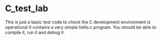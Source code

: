 # C_test_lab
This is just a basic test code to check the C development environment is operational
It contains a very simple hello.c program.
You should be able to compile it, run it and debug it.
